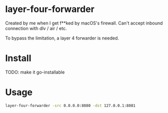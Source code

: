 # layer-four-forwarder

Created by me when I get f**ked by macOS's firewall. Can't accept inbound connection with dlv / air / etc. 

To bypass the limitation, a layer 4 forwarder is needed.

# Install 
TODO: make it go-installable

# Usage
```bash
layer-four-forwarder -src 0.0.0.0:8080 -dst 127.0.0.1:8081
```